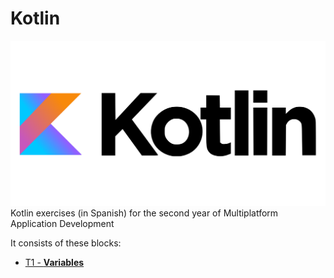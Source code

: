 # Kotlin
![](kotlin-readme.png)
 Kotlin exercises (in Spanish) for the second year of Multiplatform Application Development

It consists of these blocks:
- [T1 - **Variables**](https://github.com/JuanjoAJ/Kotlin/tree/main/01-Variables)
 

